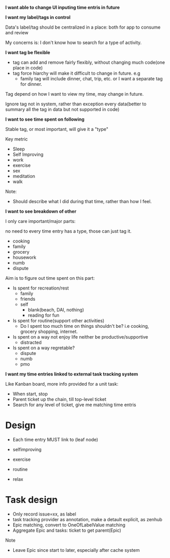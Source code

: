 
**I want able to change UI inputing time entris in future**

**I want my label/tags in control**

Data's label/tag should be centralized in a place: both for app to consume and review

My concerns is: I don't know how to search for a type of activity.

**I want tag be flexible**

*  tag can add and remove fairly flexibly, without changing much code(one place in code)
*  tag force hiarchy will make it difficult to change in future. e.g
    *  family tag will include dinner, chat, trip, etc. or I want a separate tag for dinner.

Tag depend on how I want to view my time, may change in future.

Ignore tag not in system, rather than exception every data(better to summary all the tag in data but not supported in code)

**I want to see time spent on following**

Stable tag, or most important, will give it a "type"

Key metric

*  Sleep
*  Self Improving
*  work
*  exercise
*  sex
*  meditation
*  walk

Note:

*  Should describe what I did during that time, rather than how I feel.

**I want to see breakdown of other**

I only care important/major parts: 

no need to every time entry has a type, those can just tag it.

*  cooking
*  family
*  grocery
*  housework
*  numb
*  dispute

Aim is to figure out time spent on this part: 

*  Is spent for recreation/rest
    *  family
    *  friends
    *  self 
        *  blank(beach, DAI, nothing)
        *  reading for fun
*  Is spent for routine(support other activities)
    *  Do I spent too much time on things shouldn't be? i.e cooking, grocery shopping, internet.
*  Is spent on a way not enjoy life neither be productive/supportive
    *  distracted
*  Is spent on a way regretable?
    *  dispute
    *  numb
    *  pmo



**I want my time entries linked to external task tracking system**

Like Kanban board, more info provided for a unit task:

*  When start, stop
*  Parent ticket up the chain, till top-level ticket 
*  Search for any level of ticket, give me matching time entris


# Design

*  Each time entry MUST link to (leaf node)

*  selfimproving
*  exercise
*  routine
*  relax


# Task design

*  Only record issue=xx, as label
*  task tracking provider as annotation, make a detault explicit, as zenhub
*  Epic matching, convert to OneOfLabelValue matching
*  Aggregate Epic and tasks: ticket to get parent(Epic)

Note

*  Leave Epic since start to later, especially after cache system
